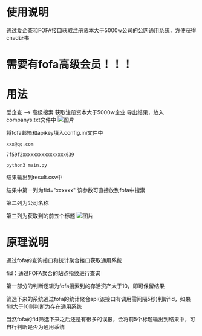 # 使用说明
通过爱企查和FOFA接口获取注册资本大于5000w公司的公网通用系统，方便获得cnvd证书

# 需要有fofa高级会员！！！


# 用法

爱企查 --> 高级搜索 获取注册资本大于5000w企业
导出结果，放入companys.txt文件中
![图片](https://github.com/user-attachments/assets/47e0c009-fa36-4b4c-9d59-ff892a37728c)


将fofa邮箱和apikey填入config.ini文件中
```
xxx@qq.com

7f59f2xxxxxxxxxxxxxxxx639
```
```
python3 main.py
```
结果输出到result.csv中


结果中第一列为fid="xxxxxx" 该参数可直接放到fofa中搜索

第二列为公司名称

第三列为获取到的前五个标题
![图片](https://github.com/user-attachments/assets/8436ac15-41bf-4e4e-b644-57d6cd679db1)

# 原理说明
通过fofa的查询接口和统计聚合接口获取通用系统

fid：通过FOFA聚合的站点指纹进行查询


第一部分的判断逻辑为fofa搜索到的存活资产大于10，即可保留结果

筛选下来的系统通过fofa的统计聚合api(该接口有调用需间隔5秒)判断fid，如果fid大于10则判断为存在通用系统

当然fofa的fid筛选下来之后还是有很多的误报，会将前5个标题输出到结果中，可自行判断是否为通用系统




